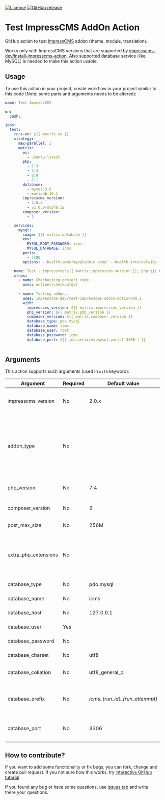 [![License](https://img.shields.io/github/license/impresscms-dev/test-impresscms-addon-action.svg)](LICENSE)
[![GitHub release](https://img.shields.io/github/release/impresscms-dev/test-impresscms-addon-action.svg)](https://github.com/impresscms-dev/test-impresscms-addon-action/releases)

# Test ImpressCMS AddOn Action

GitHub action to test [ImpressCMS](https://github.com/ImpressCMS/impresscms) addon (theme, module, translation).

Works only with ImpressCMS versions that are supported by [impresscms-dev/install-impresscms-action](https://github.com/marketplace/actions/install-impresscms).  Also supported database service (like MySQL) is needed to make this action usable.

## Usage

To use this action in your project, create workflow in your project similar to this code (Note: some parts and arguments
needs to be altered):

```yaml
name: Test ImpressCMS

on:
  push:

jobs:
  test:
    runs-on: ${{ matrix.os }}    
    strategy:
      max-parallel: 3
      matrix:
        os:
          - ubuntu-latest
        php:
          - 7.3
          - 7.4
          - 8.0
          - 8.1
        database:
          - mysql:5.6
          - mariadb:10.1
        impresscms_version:
          - 2.0.x
          - v2.0.0-alpha.12
        composer_version:
          - 2

    services:
      mysql:
        image: ${{ matrix.database }}
        env:
          MYSQL_ROOT_PASSWORD: icms
          MYSQL_DATABASE: icms
        ports:
          - 3306
        options: --health-cmd="mysqladmin ping" --health-interval=10s --health-timeout=5s --health-retries=3

    name: Test - impresscms:${{ matrix.impresscms_version }}; php:${{ matrix.php }}; ${{ matrix.database }}; ${{ matrix.os }}; composer:${{ matrix.composer_version }};
    steps:
      - name: Checkouting project code...
        uses: actions/checkout@v2
          
      - name: Testing addon...
        uses: impresscms-dev/test-impresscms-addon-action@v0.1
        with:
          impresscms_version: ${{ matrix.impresscms_version }}
          php_version: ${{ matrix.php_version }}
          composer_version: ${{ matrix.composer_version }}
          database_type: pdo.mysql
          database_name: icms
          database_user: root
          database_password: icms
          database_port: ${{ job.services.mysql.ports['3306'] }}
          
```

## Arguments

This action supports such arguments (used in `with` keyword):

| Argument | Required | Default value                  | Description                                                                                     |
|----------|----------|--------------------------------|-------------------------------------------------------------------------------------------------|
| impresscms_version  | No       | 2.0.x                          | ImpressCMS version tag to test addon with                                                       |
| addon_type  | No       |                                | If not specified, add on type will be autodetected. Possible values: module, theme, translation |
| php_version  | No       | 7.4                            | PHP version to use for tests                                                                    |
| composer_version  | No       | 2                              | Composer version to use for tests                                                               |
| post_max_size  | No       | 256M                              | Max POST size                                                                                   |
| extra_php_extensions  | No       |                               | If needed here can be listed some extra php extensions separated by comma                       |
| database_type | No       | pdo.mysql                      | Database type                                                                                   |
| database_name | No       | icms                           | Database name                                                                                   |
| database_host | No       | 127.0.0.1                      | Database host                                                                                   |
| database_user | Yes      |                                | Database user                                                                                   |
| database_password | No       |                                | Database password                                                                               |
| database_charset | No       | utf8                           | Charset used for database                                                                       |
| database_collation | No       | utf8_general_ci                | Collation used for database                                                                     |
| database_prefix | No       | *icms_{run_id}_{run_attemnpt}* | Prefix for each ImpressCMS database table                                                       |
| database_port | No       | 3306                           | Port that is used for database connection                                                       |

## How to contribute?

If you want to add some functionality or fix bugs, you can fork, change and create pull request. If you not sure how
this works, try [interactive GitHub tutorial](https://skills.github.com).

If you found any bug or have some questions,
use [issues tab](https://github.com/impresscms-dev/test-impresscms-addon-action/issues) and write there your questions.
